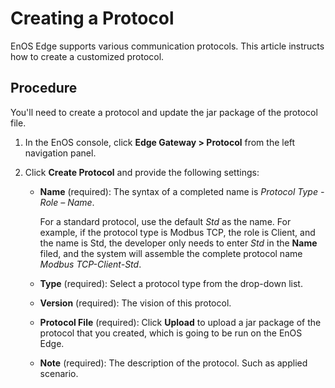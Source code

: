 # Creating a Protocol

EnOS Edge supports various communication protocols. This article instructs how to create a customized protocol.

## Procedure

You'll need to create a protocol and update the jar package of the protocol file.

1. In the EnOS console, click **Edge Gateway > Protocol** from the left navigation panel.

2. Click **Create Protocol** and provide the following settings:

   - **Name** (required): The syntax of a completed name is _Protocol Type - Role – Name_.

     For a standard protocol, use the default _Std_ as the name. For example, if the protocol type is Modbus TCP, the role is Client, and the name is Std, the developer only needs to enter _Std_ in the **Name** filed, and the system will assemble the complete protocol name _Modbus TCP-Client-Std_.

   - **Type** (required): Select a protocol type from the drop-down list.

   - **Version** (required): The vision of this protocol.

   - **Protocol File** (required): Click **Upload** to upload a jar package of the protocol that you created, which is going to be run on the EnOS Edge.

   - **Note** (required): The description of the protocol. Such as applied scenario.
